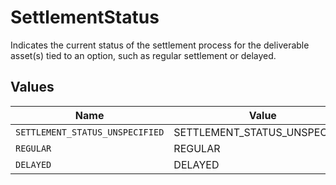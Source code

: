 # SettlementStatus

Indicates the current status of the settlement process for the deliverable asset(s) tied to an option, such as regular settlement or delayed.


## Values

| Name                            | Value                           |
| ------------------------------- | ------------------------------- |
| `SETTLEMENT_STATUS_UNSPECIFIED` | SETTLEMENT_STATUS_UNSPECIFIED   |
| `REGULAR`                       | REGULAR                         |
| `DELAYED`                       | DELAYED                         |